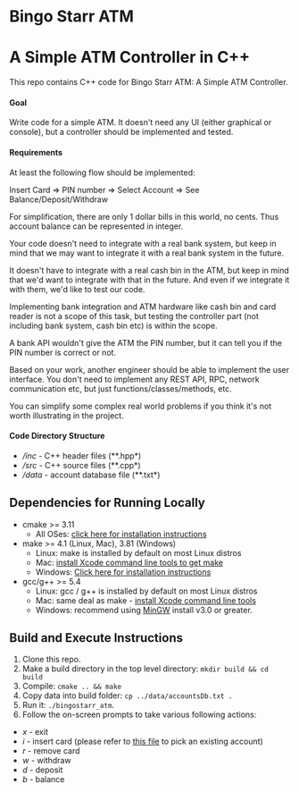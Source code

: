 # Bingo Starr ATM
# A Simple ATM Controller in C++

This repo contains C++ code for Bingo Starr ATM: A Simple ATM Controller.

#### Goal
Write code for a simple ATM. It doesn't need any UI (either graphical or console), but a controller should be implemented and tested.

#### Requirements

At least the following flow should be implemented:

Insert Card => PIN number => Select Account => See Balance/Deposit/Withdraw

For simplification, there are only 1 dollar bills in this world, no cents. Thus account balance can be represented in integer.

Your code doesn't need to integrate with a real bank system, but keep in mind that we may want to integrate it with a real bank system in the future.

It doesn't have to integrate with a real cash bin in the ATM, but keep in mind that we'd want to integrate with that in the future. And even if we integrate it with them, we'd like to test our code.

Implementing bank integration and ATM hardware like cash bin and card reader is not a scope of this task, but testing the controller part (not including bank system, cash bin etc) is within the scope.

A bank API wouldn't give the ATM the PIN number, but it can tell you if the PIN number is correct or not.

Based on your work, another engineer should be able to implement the user interface. You don't need to implement any REST API, RPC, network communication etc, but just functions/classes/methods, etc.

You can simplify some complex real world problems if you think it's not worth illustrating in the project.

#### Code Directory Structure
* */inc* - C++ header files (**.hpp*)
* */src* - C++ source files (**.cpp*)
* */data* - account database file (**.txt*)

## Dependencies for Running Locally
* cmake >= 3.11
  * All OSes: [click here for installation instructions](https://cmake.org/install/)
* make >= 4.1 (Linux, Mac), 3.81 (Windows)
  * Linux: make is installed by default on most Linux distros
  * Mac: [install Xcode command line tools to get make](https://developer.apple.com/xcode/features/)
  * Windows: [Click here for installation instructions](http://gnuwin32.sourceforge.net/packages/make.htm)
* gcc/g++ >= 5.4
  * Linux: gcc / g++ is installed by default on most Linux distros
  * Mac: same deal as make - [install Xcode command line tools](https://developer.apple.com/xcode/features/)
  * Windows: recommend using [MinGW](http://www.mingw.org/)
install v3.0 or greater.

## Build and Execute Instructions

1. Clone this repo.
2. Make a build directory in the top level directory: `mkdir build && cd build`
3. Compile: `cmake .. && make`
4. Copy data into build folder: `cp ../data/accountsDb.txt .`
5. Run it: `./bingostarr_atm`.
6. Follow the on-screen prompts to take various following actions:
  * _x_  - exit
  * _i_  - insert card (please refer to [this file](/data/AccountDb.txt) to pick an existing account)
  * _r_  - remove card
  * _w_  - withdraw
  * _d_  - deposit
  * _b_  - balance

